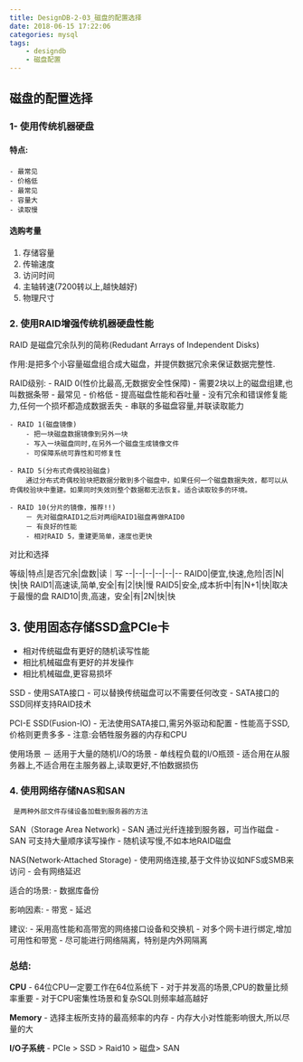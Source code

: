 ```yaml
---
title: DesignDB-2-03_磁盘的配置选择
date: 2018-06-15 17:22:06
categories: mysql
tags:
    - designdb
    - 磁盘配置
---
```


## 磁盘的配置选择

### 1-  使用传统机器硬盘

#### 特点:
    - 最常见
    - 价格低
    - 最常见
    - 容量大
    - 读取慢

#### 选购考量

1. 存储容量
2. 传输速度
3. 访问时间
4. 主轴转速(7200转以上,越快越好)
5. 物理尺寸


### 2. 使用RAID增强传统机器硬盘性能

RAID 是磁盘冗余队列的简称(Redudant Arrays of Independent Disks)

作用:是把多个小容量磁盘组合成大磁盘，并提供数据冗余来保证数据完整性.

RAID级别:
    - RAID 0(性价比最高,无数据安全性保障)
        - 需要2块以上的磁盘组建,也叫数据条带
        - 最常见
        - 价格低
        - 提高磁盘性能和吞吐量
        - 没有冗余和错误修复能力,任何一个损坏都造成数据丢失
        - 串联的多磁盘容量,并联读取能力

    - RAID 1(磁盘镜像) 
        - 把一块磁盘数据镜像到另外一块
        - 写入一块磁盘同时,在另外一个磁盘生成镜像文件
        - 可保障系统可靠性和可修复性

    - RAID 5(分布式奇偶校验磁盘)
        通过分布式奇偶校验块把数据分散到多个磁盘中，如果任何一个磁盘数据失效，都可以从奇偶校验块中重建。如果同时失效则整个数据都无法恢复。适合读取较多的环境。

    - RAID 10(分片的镜像，推荐!!)
        － 先对磁盘RAID1之后对两组RAID1磁盘再做RAID0
        － 有良好的性能
        - 相对RAID 5，重建更简单，速度也更快


对比和选择

等级|特点|是否冗余|盘数|读｜写
--|--|--|--|--|--
RAID0|便宜,快速,危险|否|N|快|快
RAID1|高速读,简单,安全|有|2|快|慢
RAID5|安全,成本折中|有|N+1|快|取决于最慢的盘
RAID10|贵,高速，安全|有|2N|快|快
        
## 3. 使用固态存储SSD盒PCIe卡
- 相对传统磁盘有更好的随机读写性能
- 相比机械磁盘有更好的并发操作
- 相比机械磁盘,更容易损坏

SSD
    - 使用SATA接口
    - 可以替换传统磁盘可以不需要任何改变
    - SATA接口的SSD同样支持RAID技术

PCI-E SSD(Fusion-IO)
    - 无法使用SATA接口,需另外驱动和配置
    - 性能高于SSD,价格则更贵多多
    - 注意:会牺牲服务器的内存和CPU

使用场景
    － 适用于大量的随机I/O的场景
    - 单线程负载的I/O瓶颈
    - 适合用在从服务器上,不适合用在主服务器上,读取更好,不怕数据损伤

### 4. 使用网络存储NAS和SAN
     是两种外部文件存储设备加载到服务器的方法

SAN（Storage Area Network)
    - SAN 通过光纤连接到服务器，可当作磁盘
    - SAN 可支持大量顺序读写操作
    - 随机读写慢,不如本地RAID磁盘
    
NAS(Network-Attached Storage)
    - 使用网络连接,基于文件协议如NFS或SMB来访问
    - 会有网络延迟

适合的场景:
    - 数据库备份

影响因素:
    - 带宽
    - 延迟

建议:
    - 采用高性能和高带宽的网络接口设备和交换机
    - 对多个网卡进行绑定,增加可用性和带宽
    - 尽可能进行网络隔离，特别是内外网隔离

### 总结:

**CPU**
    - 64位CPU一定要工作在64位系统下
    - 对于并发高的场景,CPU的数量比频率重要
    - 对于CPU密集性场景和复杂SQL则频率越高越好

**Memory**
    - 选择主板所支持的最高频率的内存
    - 内存大小对性能影响很大,所以尽量的大

**I/O子系统**
    - PCIe > SSD > Raid10 > 磁盘> SAN
    


